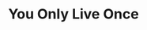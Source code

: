 ---
ee_id_thing: '4239'
site: '1'
type: '2'
inv_num: 2014-051
url: 2014-051-you-only-live-once
title: You Only Live Once
year: '2014'
display_year: '2014'
medium: Foam pool noodles, necklace, rubber wristband, tailored Nike sweatpant leg,
  tailored Hooters sweatpant leg, tailored Bravado Arcangel Surfware sweatpant leg
dims: 140 cm x variable width x variable depth
pitch: ''
ps: ''
live_url: ''
related: ''
youtube: ''
related_code: ''
imgs: you-only-live-once-2014-051-detail-Heart-01-database-SM.jpg,you-only-live-once-2014-051-full-Heart-01-database-SM.jpg
subheading: ''
download: ''
add_credit: ''
commission: ''
layout: things-i-made
---